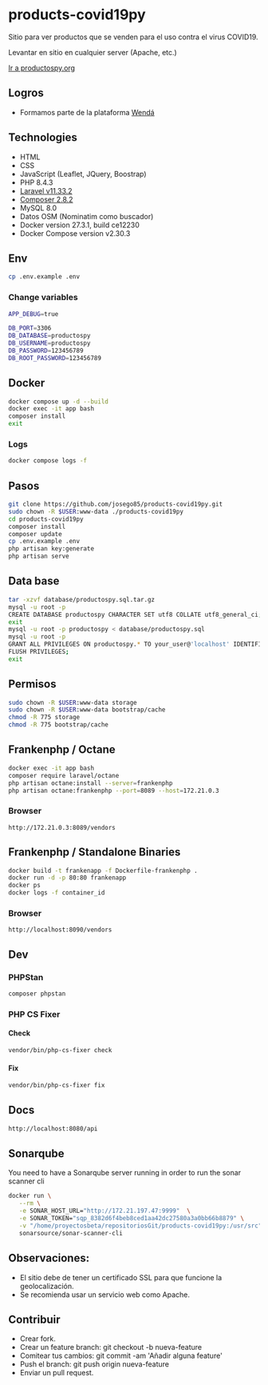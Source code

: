 # products-covid19py

Sitio para ver productos que se venden para el uso contra el virus COVID19.

Levantar en sitio en cualquier server (Apache, etc.)

[Ir a productospy.org](https://productospy.org/)

## Logros

-   Formamos parte de la plataforma [Wendá](https://wenda.org.py/)

## Technologies

-   HTML
-   CSS
-   JavaScript (Leaflet, JQuery, Boostrap)
-   PHP 8.4.3
-   [Laravel v11.33.2](https://laravel.com/docs)
-   [Composer 2.8.2](https://getcomposer.org/download/)
-   MySQL 8.0
-   Datos OSM (Nominatim como buscador)
-   Docker version 27.3.1, build ce12230
-   Docker Compose version v2.30.3

## Env

```bash
cp .env.example .env
```

### Change variables

```bash
APP_DEBUG=true

DB_PORT=3306
DB_DATABASE=productospy
DB_USERNAME=productospy
DB_PASSWORD=123456789
DB_ROOT_PASSWORD=123456789
```

## Docker

```bash
docker compose up -d --build
docker exec -it app bash
composer install
exit
```

### Logs

```bash
docker compose logs -f
```

## Pasos

```bash
git clone https://github.com/josego85/products-covid19py.git
sudo chown -R $USER:www-data ./products-covid19py
cd products-covid19py
composer install
composer update
cp .env.example .env
php artisan key:generate
php artisan serve
```

## Data base

```bash
tar -xzvf database/productospy.sql.tar.gz
mysql -u root -p
CREATE DATABASE productospy CHARACTER SET utf8 COLLATE utf8_general_ci;
exit
mysql -u root -p productospy < database/productospy.sql
mysql -u root -p
GRANT ALL PRIVILEGES ON productospy.* TO your_user@'localhost' IDENTIFIED BY 'xxxxxxxxxxxxx';
FLUSH PRIVILEGES;
exit
```

## Permisos

```bash
sudo chown -R $USER:www-data storage
sudo chown -R $USER:www-data bootstrap/cache
chmod -R 775 storage
chmod -R 775 bootstrap/cache
```

## Frankenphp / Octane

```bash
docker exec -it app bash
composer require laravel/octane
php artisan octane:install --server=frankenphp
php artisan octane:frankenphp --port=8089 --host=172.21.0.3
```

### Browser

```
http://172.21.0.3:8089/vendors
```

## Frankenphp / Standalone Binaries

```bash
docker build -t frankenapp -f Dockerfile-frankenphp .
docker run -d -p 80:80 frankenapp
docker ps
docker logs -f container_id
```

### Browser

```
http://localhost:8090/vendors
```

## Dev

### PHPStan

```bash
composer phpstan
```

### PHP CS Fixer

#### Check

```bash
vendor/bin/php-cs-fixer check
```

#### Fix

```bash
vendor/bin/php-cs-fixer fix
```

## Docs

```bash
http://localhost:8080/api
```

## Sonarqube

You need to have a Sonarqube server running in order to run the sonar scanner cli

```bash
docker run \
   --rm \
   -e SONAR_HOST_URL="http://172.21.197.47:9999"  \
   -e SONAR_TOKEN="sqp_8382d6f4beb8ced1aa42dc27580a3a0bb66b8879" \
   -v "/home/proyectosbeta/repositoriosGit/products-covid19py:/usr/src" \
   sonarsource/sonar-scanner-cli
```

## Observaciones:

-   El sitio debe de tener un certificado SSL para que funcione la geolocalización.
-   Se recomienda usar un servicio web como Apache.

## Contribuir

-   Crear fork.
-   Crear un feature branch: git checkout -b nueva-feature
-   Comitear tus cambios: git commit -am 'Añadir alguna feature'
-   Push el branch: git push origin nueva-feature
-   Enviar un pull request.
